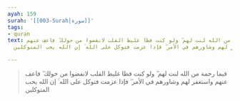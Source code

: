 ```yaml
---
ayah: 159
surah: '[[003-Surah|سورة]]'
tags:
- quran
text: فبما رحمة من الله لنت لهم ۖ ولو كنت فظا غليظ القلب لانفضوا من حولك ۖ فاعف عنهم
  واستغفر لهم وشاورهم في الأمر ۖ فإذا عزمت فتوكل على الله ۚ إن الله يحب المتوكلين

---
```

> فبما رحمة من الله لنت لهم ۖ ولو كنت فظا غليظ القلب لانفضوا من حولك ۖ فاعف عنهم واستغفر لهم وشاورهم في الأمر ۖ فإذا عزمت فتوكل على الله ۚ إن الله يحب المتوكلين
